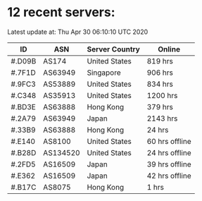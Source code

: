 # 12 recent servers:

Latest update at: Thu Apr 30 06:10:10 UTC 2020

| ID | ASN | Server Country | Online |
| -- | --- | -------------- | ------ |
| #.D09B | AS174 | United States | 819 hrs |
| #.7F1D | AS63949 | Singapore | 906 hrs |
| #.9FC3 | AS53889 | United States | 834 hrs |
| #.C348 | AS35913 | United States | 1200 hrs |
| #.BD3E | AS63888 | Hong Kong | 379 hrs |
| #.2A79 | AS63949 | Japan | 2143 hrs |
| #.33B9 | AS63888 | Hong Kong | 24 hrs |
| #.E140 | AS8100 | United States | 60 hrs offline |
| #.B28D | AS134520 | United States | 24 hrs offline |
| #.2FD5 | AS16509 | Japan | 39 hrs offline |
| #.E362 | AS16509 | Japan | 42 hrs offline |
| #.B17C | AS8075 | Hong Kong | 1 hrs |


